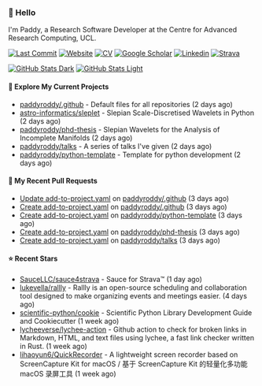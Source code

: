 ### 👋 Hello

I'm Paddy, a Research Software Developer at the Centre for Advanced Research
Computing, UCL.

[![Last Commit](https://img.shields.io/github/last-commit/paddyroddy/paddyroddy/main?label=updated)](https://github.com/paddyroddy)
[![Website](https://img.shields.io/badge/GitHub%20Pages-222?logo=githubpages&logoColor=fff&style=for-the-badge&style=flat)](https://paddyroddy.github.io)
[![CV](https://img.shields.io/badge/CV-PDF-pink.svg)](https://paddyroddy.github.io/cv)
[![Google Scholar](https://img.shields.io/badge/Google%20Scholar-4285F4?logo=googlescholar&logoColor=fff&style=for-the-badge&style=flat)](https://scholar.google.com/citations?user=OFigHUwAAAAJ)
[![Linkedin](https://img.shields.io/badge/LinkedIn-0A66C2?logo=linkedin&logoColor=fff&style=for-the-badge&style=flat)](https://www.linkedin.com/in/patrickjamesroddy)
[![Strava](https://img.shields.io/badge/Strava-FC4C02?style=for-the-badge&logo=strava&logoColor=white&style=flat)](https://www.strava.com/athletes/patrick_roddy)

[![GitHub Stats Dark](https://github-readme-stats-paddyroddy.vercel.app/api?username=paddyroddy&disable_animations=true&hide_border=true&hide_title=true&include_all_commits=true&rank_icon=github&show=prs_merged,reviews&show_icons=true&theme=tokyonight)](https://github.com/paddyroddy/paddyroddy#gh-dark-mode-only)
[![GitHub Stats Light](https://github-readme-stats-paddyroddy.vercel.app/api?username=paddyroddy&disable_animations=true&hide_border=true&hide_title=true&include_all_commits=true&rank_icon=github&show=prs_merged,reviews&show_icons=true&theme=default)](https://github.com/paddyroddy/paddyroddy#gh-light-mode-only)

#### 👷 Explore My Current Projects

- [paddyroddy/.github](https://github.com/paddyroddy/.github) - Default files for all repositories
  (2 days ago)
- [astro-informatics/sleplet](https://github.com/astro-informatics/sleplet) - Slepian Scale-Discretised Wavelets in Python
  (2 days ago)
- [paddyroddy/phd-thesis](https://github.com/paddyroddy/phd-thesis) - Slepian Wavelets for the Analysis of Incomplete Manifolds
  (2 days ago)
- [paddyroddy/talks](https://github.com/paddyroddy/talks) - A series of talks I&#39;ve given
  (2 days ago)
- [paddyroddy/python-template](https://github.com/paddyroddy/python-template) - Template for python development
  (2 days ago)

#### 🔨 My Recent Pull Requests

- [Update add-to-project.yaml](https://github.com/paddyroddy/.github/pull/221) on [paddyroddy/.github](https://github.com/paddyroddy/.github)
  (3 days ago)
- [Create add-to-project.yaml](https://github.com/paddyroddy/.github/pull/219) on [paddyroddy/.github](https://github.com/paddyroddy/.github)
  (3 days ago)
- [Create add-to-project.yaml](https://github.com/paddyroddy/python-template/pull/158) on [paddyroddy/python-template](https://github.com/paddyroddy/python-template)
  (3 days ago)
- [Create add-to-project.yaml](https://github.com/paddyroddy/phd-thesis/pull/47) on [paddyroddy/phd-thesis](https://github.com/paddyroddy/phd-thesis)
  (3 days ago)
- [Create add-to-project.yaml](https://github.com/paddyroddy/talks/pull/26) on [paddyroddy/talks](https://github.com/paddyroddy/talks)
  (3 days ago)

#### ⭐ Recent Stars

- [SauceLLC/sauce4strava](https://github.com/SauceLLC/sauce4strava) - Sauce for Strava™
  (1 day ago)
- [lukevella/rallly](https://github.com/lukevella/rallly) - Rallly is an open-source scheduling and collaboration tool designed to make organizing events and meetings easier.
  (4 days ago)
- [scientific-python/cookie](https://github.com/scientific-python/cookie) - Scientific Python Library Development Guide and Cookiecutter
  (1 week ago)
- [lycheeverse/lychee-action](https://github.com/lycheeverse/lychee-action) - Github action to check for broken links in Markdown, HTML, and text files using lychee, a fast link checker written in Rust.
  (1 week ago)
- [lihaoyun6/QuickRecorder](https://github.com/lihaoyun6/QuickRecorder) - A lightweight screen recorder based on ScreenCapture Kit for macOS / 基于 ScreenCapture Kit 的轻量化多功能 macOS 录屏工具
  (1 week ago)
